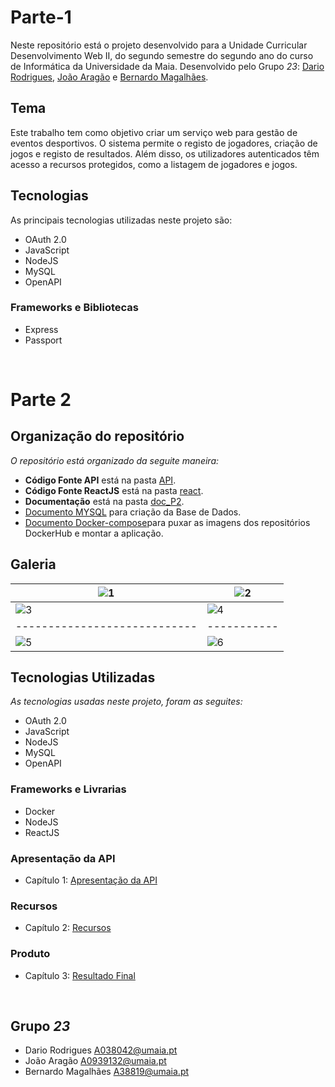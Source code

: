 # Parte-1

Neste repositório está o projeto desenvolvido para a Unidade Curricular Desenvolvimento Web II, do segundo semestre do segundo ano do curso de Informática da Universidade da Maia. Desenvolvido pelo Grupo _23_: [Dario Rodrigues](mailto:A038042@umaia.pt), [João Aragão](mailto:A0939132@umaia.pt) e [Bernardo Magalhães](mailto:A38819@umaia.pt).

## Tema

Este trabalho tem como objetivo criar um serviço web para gestão de eventos desportivos. O sistema permite o registo de jogadores, criação de jogos e registo de resultados. Além disso, os utilizadores autenticados têm acesso a recursos protegidos, como a listagem de jogadores e jogos.

## Tecnologias

As principais tecnologias utilizadas neste projeto são:
* OAuth 2.0
* JavaScript
* NodeJS
* MySQL
* OpenAPI

### Frameworks e Bibliotecas

* Express
* Passport

<br>

# Parte 2

## Organização do repositório 

_O repositório está organizado da seguite maneira:_
* **Código Fonte API** está na pasta [API](src/).
* **Código Fonte ReactJS** está na pasta [react](src/).
* **Documentação** está na pasta [doc_P2](src/).
* [Documento MYSQL](src/api/openapi.yaml) para criação da Base de Dados.
* [Documento Docker-compose](Queries_base_de_dados.sql)para puxar as imagens dos repositórios DockerHub e montar a aplicação.

## Galeria 

| ![1](doc_P2/1.png)           | ![2](doc_P2/2.png)  |
| ---------------------------- | ----------- |
| ![3](doc_P2/3.png)           | ![4](doc_P2/4.png)  |
| ---------------------------- | ----------- |
| ![5](doc_P2/5.png)           | ![6](doc_P2/6.png)  |

## Tecnologias Utilizadas

_As tecnologias usadas neste projeto, foram as seguites:_
* OAuth 2.0
* JavaScript
* NodeJS
* MySQL
* OpenAPI

### Frameworks e Livrarias 

* Docker
* NodeJS
* ReactJS

### Apresentação da API
* Capítulo 1: [Apresentação da API](doc_P2/c1.md)
### Recursos
* Capítulo 2: [Recursos](doc_P2/c2.md)
### Produto
* Capítulo 3: [Resultado Final](doc_P2/c3.md)

<br>

## Grupo **_23_**
* Dario Rodrigues [A038042@umaia.pt](mailto:A038042@umaia.pt)
* João Aragão [A0939132@umaia.pt](mailto:A0939132@umaia.pt)
* Bernardo Magalhães [A38819@umaia.pt](mailto:A38819@umaia.pt)